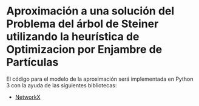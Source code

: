 # Aproximación a una solución del Problema del árbol de Steiner utilizando la heurística de Optimizacion por Enjambre de Partículas

El código para el modelo de la aproximación será implementada en Python 3 con la ayuda de las siguientes bibliotecas:

* [NetworkX](https://networkx.org/documentation/stable/index.html)

